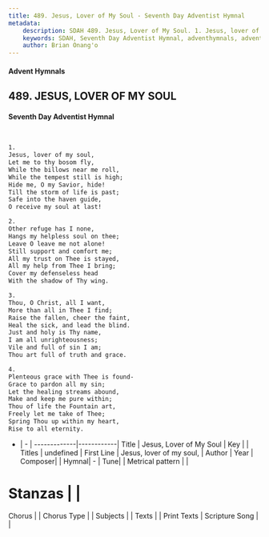 ```yaml
---
title: 489. Jesus, Lover of My Soul - Seventh Day Adventist Hymnal
metadata:
    description: SDAH 489. Jesus, Lover of My Soul. 1. Jesus, lover of my soul, Let me to thy bosom fly, While the billows near me roll, While the tempest still is high; Hide me, O my Savior, hide! Till the storm of life is past; Safe into the haven guide, O receive my soul at last!
    keywords: SDAH, Seventh Day Adventist Hymnal, adventhymnals, advent hymnals, Jesus, Lover of My Soul, Jesus, lover of my soul, 
    author: Brian Onang'o
---
```


#### Advent Hymnals
## 489. JESUS, LOVER OF MY SOUL
#### Seventh Day Adventist Hymnal

```txt


1.
Jesus, lover of my soul,
Let me to thy bosom fly,
While the billows near me roll,
While the tempest still is high;
Hide me, O my Savior, hide!
Till the storm of life is past;
Safe into the haven guide,
O receive my soul at last!

2.
Other refuge has I none,
Hangs my helpless soul on thee;
Leave O leave me not alone!
Still support and comfort me;
All my trust on Thee is stayed,
All my help from Thee I bring;
Cover my defenseless head
With the shadow of Thy wing.

3.
Thou, O Christ, all I want,
More than all in Thee I find;
Raise the fallen, cheer the faint,
Heal the sick, and lead the blind.
Just and holy is Thy name,
I am all unrighteousness;
Vile and full of sin I am;
Thou art full of truth and grace.

4.
Plenteous grace with Thee is found-
Grace to pardon all my sin;
Let the healing streams abound,
Make and keep me pure within;
Thou of life the Fountain art,
Freely let me take of Thee;
Spring Thou up within my heart,
Rise to all eternity.


```

- |   -  |
-------------|------------|
Title | Jesus, Lover of My Soul |
Key |  |
Titles | undefined |
First Line | Jesus, lover of my soul, |
Author | 
Year | 
Composer|  |
Hymnal|  - |
Tune|  |
Metrical pattern | |
# Stanzas |  |
Chorus |  |
Chorus Type |  |
Subjects |  |
Texts |  |
Print Texts | 
Scripture Song |  |
  
